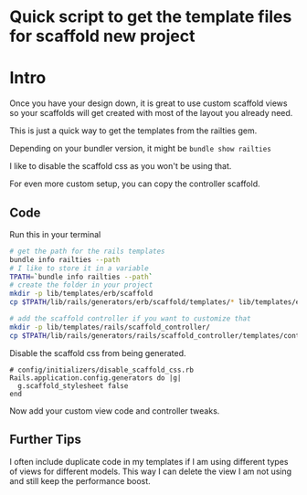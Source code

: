 # Quick script to get the template files for scaffold new project

# Intro
Once you have your design down, it is great to use custom scaffold views so your scaffolds will get created with most of the layout you already need.

This is just a quick way to get the templates from the railties gem.

Depending on your bundler version, it might be `bundle show railties`

I like to disable the scaffold css as you won't be using that.

For even more custom setup, you can copy the controller scaffold.


## Code

Run this in your terminal
```bash
# get the path for the rails templates
bundle info railties --path
# I like to store it in a variable
TPATH=`bundle info railties --path`
# create the folder in your project
mkdir -p lib/templates/erb/scaffold
cp $TPATH/lib/rails/generators/erb/scaffold/templates/* lib/templates/erb/scaffold/

# add the scaffold controller if you want to customize that
mkdir -p lib/templates/rails/scaffold_controller/
cp $TPATH/lib/rails/generators/rails/scaffold_controller/templates/controller.rb.tt lib/templates/rails/scaffold_controller/
```

Disable the scaffold css from being generated.
```
# config/initializers/disable_scaffold_css.rb
Rails.application.config.generators do |g|
  g.scaffold_stylesheet false
end
```

Now add your custom view code and controller tweaks.

## Further Tips

I often include duplicate code in my templates if I am using different types of views for different models. This way I can delete the view I am not using and still keep the performance boost.
